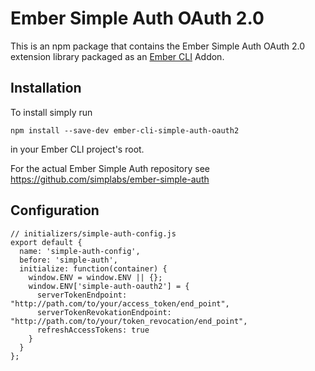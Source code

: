 #  Ember Simple Auth OAuth 2.0

This is an npm package that contains the Ember Simple Auth OAuth 2.0 extension
library packaged as an [Ember CLI](https://github.com/stefanpenner/ember-cli)
Addon.

## Installation

To install simply run

```
npm install --save-dev ember-cli-simple-auth-oauth2
```

in your Ember CLI project's root.

For the actual Ember Simple Auth repository see
https://github.com/simplabs/ember-simple-auth

## Configuration

```
// initializers/simple-auth-config.js
export default {
  name: 'simple-auth-config',
  before: 'simple-auth',
  initialize: function(container) {
    window.ENV = window.ENV || {};
    window.ENV['simple-auth-oauth2'] = {
      serverTokenEndpoint: "http://path.com/to/your/access_token/end_point",
      serverTokenRevokationEndpoint: "http://path.com/to/your/token_revocation/end_point",
      refreshAccessTokens: true
    }
  }
};

```
